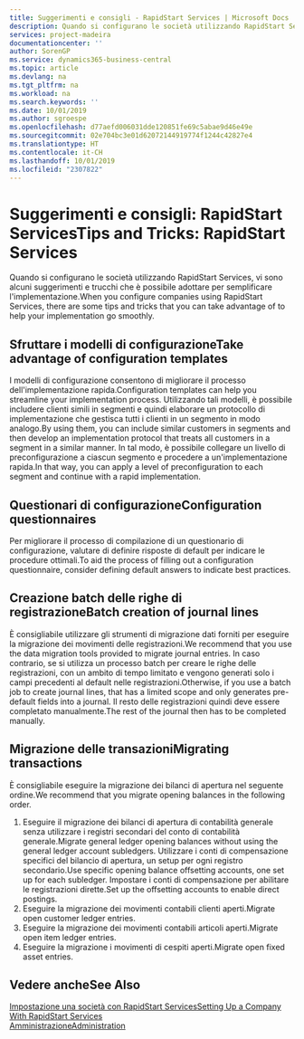 ```yaml
---
title: Suggerimenti e consigli - RapidStart Services | Microsoft Docs
description: Quando si configurano le società utilizzando RapidStart Services, vi sono alcuni suggerimenti e trucchi che è possibile adottare per semplificare l'implementazione.
services: project-madeira
documentationcenter: ''
author: SorenGP
ms.service: dynamics365-business-central
ms.topic: article
ms.devlang: na
ms.tgt_pltfrm: na
ms.workload: na
ms.search.keywords: ''
ms.date: 10/01/2019
ms.author: sgroespe
ms.openlocfilehash: d77aefd006031dde120851fe69c5abae9d46e49e
ms.sourcegitcommit: 02e704bc3e01d62072144919774f1244c42827e4
ms.translationtype: HT
ms.contentlocale: it-CH
ms.lasthandoff: 10/01/2019
ms.locfileid: "2307822"
---
```

# <a name="tips-and-tricks-rapidstart-services"></a><span data-ttu-id="23554-103">Suggerimenti e consigli: RapidStart Services</span><span class="sxs-lookup"><span data-stu-id="23554-103">Tips and Tricks: RapidStart Services</span></span>
<span data-ttu-id="23554-104">Quando si configurano le società utilizzando RapidStart Services, vi sono alcuni suggerimenti e trucchi che è possibile adottare per semplificare l'implementazione.</span><span class="sxs-lookup"><span data-stu-id="23554-104">When you configure companies using RapidStart Services, there are some tips and tricks that you can take advantage of to help your implementation go smoothly.</span></span>  

## <a name="take-advantage-of-configuration-templates"></a><span data-ttu-id="23554-105">Sfruttare i modelli di configurazione</span><span class="sxs-lookup"><span data-stu-id="23554-105">Take advantage of configuration templates</span></span>  
<span data-ttu-id="23554-106">I modelli di configurazione consentono di migliorare il processo dell'implementazione rapida.</span><span class="sxs-lookup"><span data-stu-id="23554-106">Configuration templates can help you streamline your implementation process.</span></span> <span data-ttu-id="23554-107">Utilizzando tali modelli, è possibile includere clienti simili in segmenti e quindi elaborare un protocollo di implementazione che gestisca tutti i clienti in un segmento in modo analogo.</span><span class="sxs-lookup"><span data-stu-id="23554-107">By using them, you can include similar customers in segments and then develop an implementation protocol that treats all customers in a segment in a similar manner.</span></span> <span data-ttu-id="23554-108">In tal modo, è possibile collegare un livello di preconfigurazione a ciascun segmento e procedere a un'implementazione rapida.</span><span class="sxs-lookup"><span data-stu-id="23554-108">In that way, you can apply a level of preconfiguration to each segment and continue with a rapid implementation.</span></span>  

## <a name="configuration-questionnaires"></a><span data-ttu-id="23554-109">Questionari di configurazione</span><span class="sxs-lookup"><span data-stu-id="23554-109">Configuration questionnaires</span></span>  
<span data-ttu-id="23554-110">Per migliorare il processo di compilazione di un questionario di configurazione, valutare di definire risposte di default per indicare le procedure ottimali.</span><span class="sxs-lookup"><span data-stu-id="23554-110">To aid the process of filling out a configuration questionnaire, consider defining default answers to indicate best practices.</span></span>  

## <a name="batch-creation-of-journal-lines"></a><span data-ttu-id="23554-111">Creazione batch delle righe di registrazione</span><span class="sxs-lookup"><span data-stu-id="23554-111">Batch creation of journal lines</span></span>  
<span data-ttu-id="23554-112">È consigliabile utilizzare gli strumenti di migrazione dati forniti per eseguire la migrazione dei movimenti delle registrazioni.</span><span class="sxs-lookup"><span data-stu-id="23554-112">We recommend that you use the data migration tools provided to migrate journal entries.</span></span> <span data-ttu-id="23554-113">In caso contrario, se si utilizza un processo batch per creare le righe delle registrazioni, con un ambito di tempo limitato e vengono generati solo i campi precedenti al default nelle registrazioni.</span><span class="sxs-lookup"><span data-stu-id="23554-113">Otherwise, if you use a batch job to create journal lines, that has a limited scope and only generates pre-default fields into a journal.</span></span> <span data-ttu-id="23554-114">Il resto delle registrazioni quindi deve essere completato manualmente.</span><span class="sxs-lookup"><span data-stu-id="23554-114">The rest of the journal then has to be completed manually.</span></span>  

## <a name="migrating-transactions"></a><span data-ttu-id="23554-115">Migrazione delle transazioni</span><span class="sxs-lookup"><span data-stu-id="23554-115">Migrating transactions</span></span>  
<span data-ttu-id="23554-116">È consigliabile eseguire la migrazione dei bilanci di apertura nel seguente ordine.</span><span class="sxs-lookup"><span data-stu-id="23554-116">We recommend that you migrate opening balances in the following order.</span></span>  

1.  <span data-ttu-id="23554-117">Eseguire il migrazione dei bilanci di apertura di contabilità generale senza utilizzare i registri secondari del conto di contabilità generale.</span><span class="sxs-lookup"><span data-stu-id="23554-117">Migrate general ledger opening balances without using the general ledger account subledgers.</span></span> <span data-ttu-id="23554-118">Utilizzare i conti di compensazione specifici del bilancio di apertura, un setup per ogni registro secondario.</span><span class="sxs-lookup"><span data-stu-id="23554-118">Use specific opening balance offsetting accounts, one set up for each subledger.</span></span> <span data-ttu-id="23554-119">Impostare i conti di compensazione per abilitare le registrazioni dirette.</span><span class="sxs-lookup"><span data-stu-id="23554-119">Set up the offsetting accounts to enable direct postings.</span></span>  
2.  <span data-ttu-id="23554-120">Eseguire la migrazione dei movimenti contabili clienti aperti.</span><span class="sxs-lookup"><span data-stu-id="23554-120">Migrate open customer ledger entries.</span></span>  
3.  <span data-ttu-id="23554-121">Eseguire la migrazione dei movimenti contabili articoli aperti.</span><span class="sxs-lookup"><span data-stu-id="23554-121">Migrate open item ledger entries.</span></span>  
4.  <span data-ttu-id="23554-122">Eseguire la migrazione i movimenti di cespiti aperti.</span><span class="sxs-lookup"><span data-stu-id="23554-122">Migrate open fixed asset entries.</span></span>  

## <a name="see-also"></a><span data-ttu-id="23554-123">Vedere anche</span><span class="sxs-lookup"><span data-stu-id="23554-123">See Also</span></span>  
[<span data-ttu-id="23554-124">Impostazione una società con RapidStart Services</span><span class="sxs-lookup"><span data-stu-id="23554-124">Setting Up a Company With RapidStart Services</span></span>](admin-set-up-a-company-with-rapidstart.md)  
[<span data-ttu-id="23554-125">Amministrazione</span><span class="sxs-lookup"><span data-stu-id="23554-125">Administration</span></span>](admin-setup-and-administration.md)
